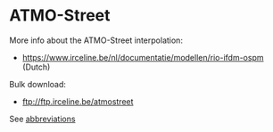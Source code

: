 # ATMO-Street

More info about the ATMO-Street interpolation:
* https://www.irceline.be/nl/documentatie/modellen/rio-ifdm-ospm (Dutch)

Bulk download:
* ftp://ftp.irceline.be/atmostreet

See [abbreviations](../readme.md#abbreviations)
